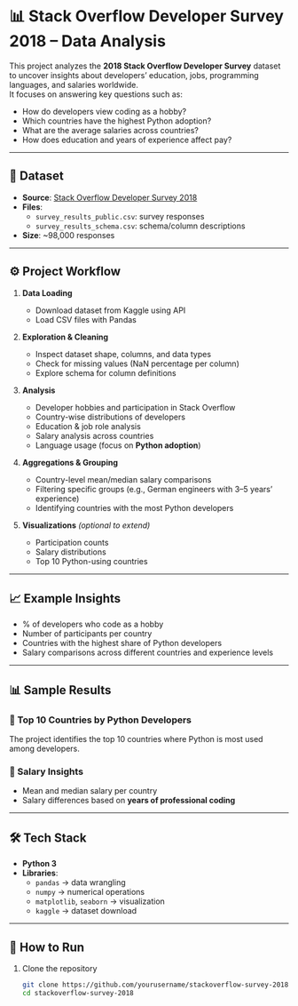 # 📊 Stack Overflow Developer Survey 2018 – Data Analysis

This project analyzes the **2018 Stack Overflow Developer Survey** dataset to uncover insights about developers’ education, jobs, programming languages, and salaries worldwide.  
It focuses on answering key questions such as:
- How do developers view coding as a hobby?  
- Which countries have the highest Python adoption?  
- What are the average salaries across countries?  
- How does education and years of experience affect pay?  

---

## 📂 Dataset
- **Source**: [Stack Overflow Developer Survey 2018](https://www.kaggle.com/datasets/stackoverflow/stack-overflow-2018-developer-survey)  
- **Files**:
  - `survey_results_public.csv`: survey responses  
  - `survey_results_schema.csv`: schema/column descriptions  
- **Size**: ~98,000 responses  

---

## ⚙️ Project Workflow
1. **Data Loading**  
   - Download dataset from Kaggle using API  
   - Load CSV files with Pandas  

2. **Exploration & Cleaning**  
   - Inspect dataset shape, columns, and data types  
   - Check for missing values (NaN percentage per column)  
   - Explore schema for column definitions  

3. **Analysis**  
   - Developer hobbies and participation in Stack Overflow  
   - Country-wise distributions of developers  
   - Education & job role analysis  
   - Salary analysis across countries  
   - Language usage (focus on **Python adoption**)  

4. **Aggregations & Grouping**  
   - Country-level mean/median salary comparisons  
   - Filtering specific groups (e.g., German engineers with 3–5 years’ experience)  
   - Identifying countries with the most Python developers  

5. **Visualizations** *(optional to extend)*  
   - Participation counts  
   - Salary distributions  
   - Top 10 Python-using countries  

---

## 📈 Example Insights
- % of developers who code as a hobby  
- Number of participants per country  
- Countries with the highest share of Python developers  
- Salary comparisons across different countries and experience levels  

---

## 📊 Sample Results
### 🔹 Top 10 Countries by Python Developers
The project identifies the top 10 countries where Python is most used among developers.  

### 🔹 Salary Insights
- Mean and median salary per country  
- Salary differences based on **years of professional coding**  

---

## 🛠️ Tech Stack
- **Python 3**
- **Libraries**:  
  - `pandas` → data wrangling  
  - `numpy` → numerical operations  
  - `matplotlib`, `seaborn` → visualization  
  - `kaggle` → dataset download  

---

## 📌 How to Run
1. Clone the repository
   ```bash
   git clone https://github.com/yourusername/stackoverflow-survey-2018.git
   cd stackoverflow-survey-2018
